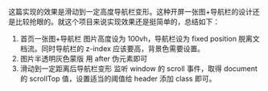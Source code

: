 这篇实现的效果是滑动到一定高度导航栏变形。这种开屏一张图+导航栏的设计还是比较抢眼的。就这个项目来说实现效果还是挺简单的，总结如下：
1. 首页一张图+导航栏
图片高度设为 100vh，导航栏设为 fixed position 脱离文档流。同时导航栏的 z-index 应该要高，背景色需要设置。
2. 图片半透明灰色蒙版
用 after 伪元素即可
3. 滑动到一定距离后导航栏变形
监听 window 的 scroll 事件，取得 document 的 scrollTop 值，设置适当的阈值给 header 添加 class 即可。
